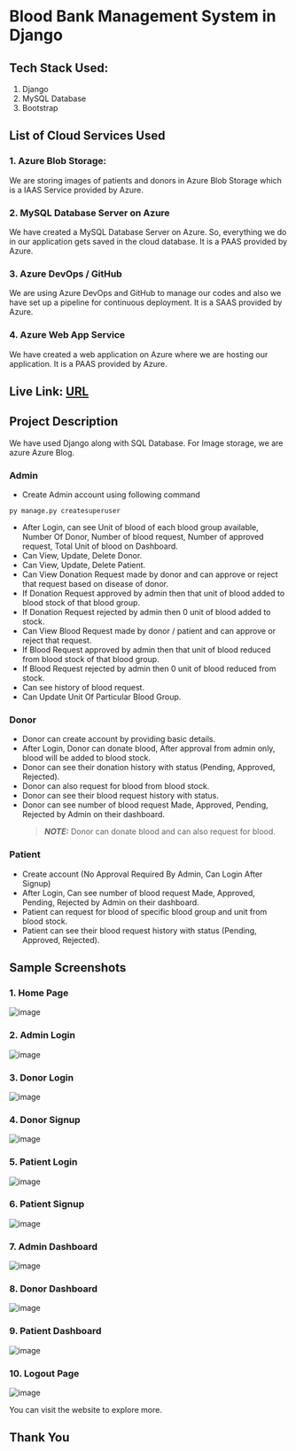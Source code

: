 # Blood Bank Management System in Django

## Tech Stack Used:

1. Django
2. MySQL Database
3. Bootstrap

## List of Cloud Services Used

### 1. Azure Blob Storage:

We are storing images of patients and donors in Azure Blob Storage which is a IAAS Service provided by Azure.

### 2. MySQL Database Server on Azure

We have created a MySQL Database Server on Azure. So, everything we do in our application gets saved in the cloud database. It is a PAAS provided by Azure.

### 3. Azure DevOps / GitHub

We are using Azure DevOps and GitHub to manage our codes and also we have set up a pipeline for continuous deployment. It is a SAAS provided by Azure.

### 4. Azure Web App Service

We have created a web application on Azure where we are hosting our application. It is a PAAS provided by Azure.

## Live Link: [URL](https://blood-bank-management-system.azurewebsites.net)

## Project Description

We have used Django along with SQL Database. For Image storage, we are azure Azure Blog.

### Admin

-   Create Admin account using following command

```
py manage.py createsuperuser
```

-   After Login, can see Unit of blood of each blood group available, Number Of Donor, Number of blood request, Number of approved request, Total Unit of blood on Dashboard.
-   Can View, Update, Delete Donor.
-   Can View, Update, Delete Patient.
-   Can View Donation Request made by donor and can approve or reject that request based on disease of donor.
-   If Donation Request approved by admin then that unit of blood added to blood stock of that blood group.
-   If Donation Request rejected by admin then 0 unit of blood added to stock.
-   Can View Blood Request made by donor / patient and can approve or reject that request.
-   If Blood Request approved by admin then that unit of blood reduced from blood stock of that blood group.
-   If Blood Request rejected by admin then 0 unit of blood reduced from stock.
-   Can see history of blood request.
-   Can Update Unit Of Particular Blood Group.

### Donor

-   Donor can create account by providing basic details.
-   After Login, Donor can donate blood, After approval from admin only, blood will be added to blood stock.
-   Donor can see their donation history with status (Pending, Approved, Rejected).
-   Donor can also request for blood from blood stock.
-   Donor can see their blood request history with status.
-   Donor can see number of blood request Made, Approved, Pending, Rejected by Admin on their dashboard.
    > **_NOTE:_** Donor can donate blood and can also request for blood.

### Patient

-   Create account (No Approval Required By Admin, Can Login After Signup)
-   After Login, Can see number of blood request Made, Approved, Pending, Rejected by Admin on their dashboard.
-   Patient can request for blood of specific blood group and unit from blood stock.
-   Patient can see their blood request history with status (Pending, Approved, Rejected).

## Sample Screenshots

### 1. Home Page

![image](https://user-images.githubusercontent.com/71542496/164946558-4ae33e40-698f-4d93-9085-4c9c126f5878.png)

### 2. Admin Login

![image](https://user-images.githubusercontent.com/71542496/164946582-cecbb773-68ce-4654-9369-695daae38aaa.png)

### 3. Donor Login

![image](https://user-images.githubusercontent.com/71542496/164946593-9cc3c77c-2f28-4c32-9d29-8af42b47d895.png)

### 4. Donor Signup

![image](https://user-images.githubusercontent.com/71542496/164946602-163f5176-aebb-48dd-afd2-3ab677e7d8c4.png)

### 5. Patient Login

![image](https://user-images.githubusercontent.com/71542496/164946613-18108dc5-c3a0-4e5c-8d9a-7031bc3c72a5.png)

### 6. Patient Signup

![image](https://user-images.githubusercontent.com/71542496/164946625-96ccce2b-9aee-420b-a272-b2ec664f7c99.png)

### 7. Admin Dashboard

![image](https://user-images.githubusercontent.com/71542496/164946646-b4d1675c-eb69-4297-b0cd-819e5a0328a4.png)

### 8. Donor Dashboard

![image](https://user-images.githubusercontent.com/71542496/164946685-85f3d3eb-e71d-4c26-bd1b-faf91cf78122.png)

### 9. Patient Dashboard

![image](https://user-images.githubusercontent.com/71542496/164946752-2abd0159-18d9-4e3e-b626-3def29013cf6.png)

### 10. Logout Page

![image](https://user-images.githubusercontent.com/71542496/164946702-8dd5fbe5-78d8-46f9-b23a-a98f8d7fe132.png)

You can visit the website to explore more.

## Thank You
